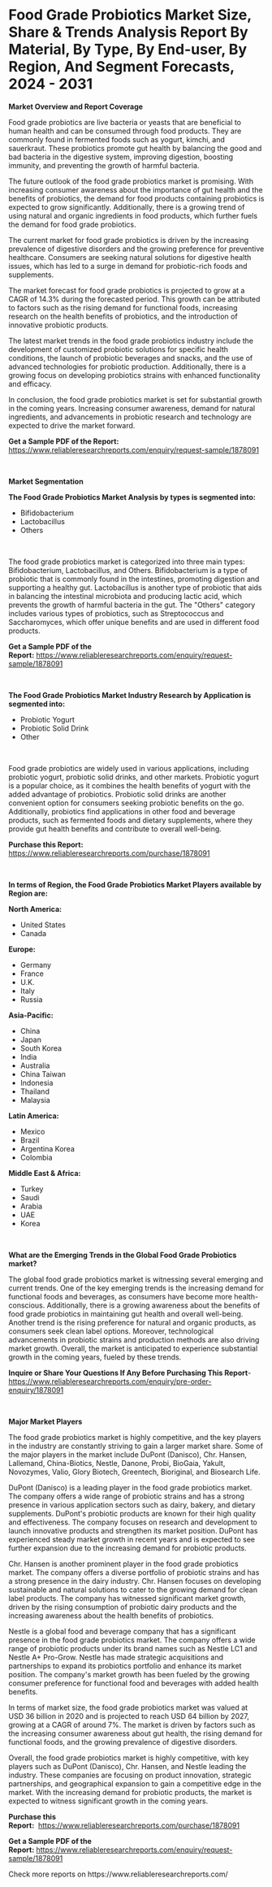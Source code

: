 <p><h1>Food Grade Probiotics Market Size, Share & Trends Analysis Report By Material, By Type, By End-user, By Region, And Segment Forecasts, 2024 - 2031</h1></p><p><strong>Market Overview and Report Coverage</strong></p>
<p><p>Food grade probiotics are live bacteria or yeasts that are beneficial to human health and can be consumed through food products. They are commonly found in fermented foods such as yogurt, kimchi, and sauerkraut. These probiotics promote gut health by balancing the good and bad bacteria in the digestive system, improving digestion, boosting immunity, and preventing the growth of harmful bacteria.</p><p>The future outlook of the food grade probiotics market is promising. With increasing consumer awareness about the importance of gut health and the benefits of probiotics, the demand for food products containing probiotics is expected to grow significantly. Additionally, there is a growing trend of using natural and organic ingredients in food products, which further fuels the demand for food grade probiotics.</p><p>The current market for food grade probiotics is driven by the increasing prevalence of digestive disorders and the growing preference for preventive healthcare. Consumers are seeking natural solutions for digestive health issues, which has led to a surge in demand for probiotic-rich foods and supplements.</p><p>The market forecast for food grade probiotics is projected to grow at a CAGR of 14.3% during the forecasted period. This growth can be attributed to factors such as the rising demand for functional foods, increasing research on the health benefits of probiotics, and the introduction of innovative probiotic products.</p><p>The latest market trends in the food grade probiotics industry include the development of customized probiotic solutions for specific health conditions, the launch of probiotic beverages and snacks, and the use of advanced technologies for probiotic production. Additionally, there is a growing focus on developing probiotics strains with enhanced functionality and efficacy.</p><p>In conclusion, the food grade probiotics market is set for substantial growth in the coming years. Increasing consumer awareness, demand for natural ingredients, and advancements in probiotic research and technology are expected to drive the market forward.</p></p>
<p><strong>Get a Sample PDF of the Report:</strong> <a href="https://www.reliableresearchreports.com/enquiry/request-sample/1878091">https://www.reliableresearchreports.com/enquiry/request-sample/1878091</a></p>
<p>&nbsp;</p>
<p><strong>Market Segmentation</strong></p>
<p><strong>The Food Grade Probiotics Market Analysis by types is segmented into:</strong></p>
<p><ul><li>Bifidobacterium</li><li>Lactobacillus</li><li>Others</li></ul></p>
<p>&nbsp;</p>
<p><p>The food grade probiotics market is categorized into three main types: Bifidobacterium, Lactobacillus, and Others. Bifidobacterium is a type of probiotic that is commonly found in the intestines, promoting digestion and supporting a healthy gut. Lactobacillus is another type of probiotic that aids in balancing the intestinal microbiota and producing lactic acid, which prevents the growth of harmful bacteria in the gut. The "Others" category includes various types of probiotics, such as Streptococcus and Saccharomyces, which offer unique benefits and are used in different food products.</p></p>
<p><strong>Get a Sample PDF of the Report:</strong>&nbsp;<a href="https://www.reliableresearchreports.com/enquiry/request-sample/1878091">https://www.reliableresearchreports.com/enquiry/request-sample/1878091</a></p>
<p>&nbsp;</p>
<p><strong>The Food Grade Probiotics Market Industry Research by Application is segmented into:</strong></p>
<p><ul><li>Probiotic Yogurt</li><li>Probiotic Solid Drink</li><li>Other</li></ul></p>
<p>&nbsp;</p>
<p><p>Food grade probiotics are widely used in various applications, including probiotic yogurt, probiotic solid drinks, and other markets. Probiotic yogurt is a popular choice, as it combines the health benefits of yogurt with the added advantage of probiotics. Probiotic solid drinks are another convenient option for consumers seeking probiotic benefits on the go. Additionally, probiotics find applications in other food and beverage products, such as fermented foods and dietary supplements, where they provide gut health benefits and contribute to overall well-being.</p></p>
<p><strong>Purchase this Report:</strong>&nbsp; <a href="https://www.reliableresearchreports.com/purchase/1878091">https://www.reliableresearchreports.com/purchase/1878091</a></p>
<p>&nbsp;</p>
<p><strong>In terms of Region, the Food Grade Probiotics Market Players available by Region are:</strong></p>
<p>
    <p> <strong> North America: </strong>
        <ul>
            <li>United States</li>
            <li>Canada</li>
        </ul>
        </p> 
    <p> <strong> Europe: </strong>
        <ul>
            <li>Germany</li>
            <li>France</li>
            <li>U.K.</li>
            <li>Italy</li>
            <li>Russia</li>
        </ul>
        </p> 
    <p> <strong> Asia-Pacific: </strong>
        <ul>
            <li>China</li>
            <li>Japan</li>
            <li>South Korea</li>
            <li>India</li>
            <li>Australia</li>
            <li>China Taiwan</li>
            <li>Indonesia</li>
            <li>Thailand</li>
            <li>Malaysia</li>
        </ul>
        </p> 
    <p> <strong> Latin America: </strong>
        <ul>
            <li>Mexico</li>
            <li>Brazil</li>
            <li>Argentina Korea</li>
            <li>Colombia</li>
        </ul>
        </p> 
    <p> <strong> Middle East & Africa: </strong>
        <ul>
            <li>Turkey</li>
            <li>Saudi</li>
            <li>Arabia</li>
            <li>UAE</li>
            <li>Korea</li>
        </ul>
    </p>
    </p>
<p>&nbsp;</p>
<p><strong>What are the Emerging Trends in the Global Food Grade Probiotics market?</strong></p>
<p><p>The global food grade probiotics market is witnessing several emerging and current trends. One of the key emerging trends is the increasing demand for functional foods and beverages, as consumers have become more health-conscious. Additionally, there is a growing awareness about the benefits of food grade probiotics in maintaining gut health and overall well-being. Another trend is the rising preference for natural and organic products, as consumers seek clean label options. Moreover, technological advancements in probiotic strains and production methods are also driving market growth. Overall, the market is anticipated to experience substantial growth in the coming years, fueled by these trends.</p></p>
<p><strong>Inquire or Share Your Questions If Any Before Purchasing This Report</strong>- <a href="https://www.reliableresearchreports.com/enquiry/pre-order-enquiry/1878091">https://www.reliableresearchreports.com/enquiry/pre-order-enquiry/1878091</a></p>
<p>&nbsp;</p>
<p><strong>Major Market Players</strong></p>
<p><p>The food grade probiotics market is highly competitive, and the key players in the industry are constantly striving to gain a larger market share. Some of the major players in the market include DuPont (Danisco), Chr. Hansen, Lallemand, China-Biotics, Nestle, Danone, Probi, BioGaia, Yakult, Novozymes, Valio, Glory Biotech, Greentech, Bioriginal, and Biosearch Life.</p><p>DuPont (Danisco) is a leading player in the food grade probiotics market. The company offers a wide range of probiotic strains and has a strong presence in various application sectors such as dairy, bakery, and dietary supplements. DuPont's probiotic products are known for their high quality and effectiveness. The company focuses on research and development to launch innovative products and strengthen its market position. DuPont has experienced steady market growth in recent years and is expected to see further expansion due to the increasing demand for probiotic products.</p><p>Chr. Hansen is another prominent player in the food grade probiotics market. The company offers a diverse portfolio of probiotic strains and has a strong presence in the dairy industry. Chr. Hansen focuses on developing sustainable and natural solutions to cater to the growing demand for clean label products. The company has witnessed significant market growth, driven by the rising consumption of probiotic dairy products and the increasing awareness about the health benefits of probiotics.</p><p>Nestle is a global food and beverage company that has a significant presence in the food grade probiotics market. The company offers a wide range of probiotic products under its brand names such as Nestle LC1 and Nestle A+ Pro-Grow. Nestle has made strategic acquisitions and partnerships to expand its probiotics portfolio and enhance its market position. The company's market growth has been fueled by the growing consumer preference for functional food and beverages with added health benefits.</p><p>In terms of market size, the food grade probiotics market was valued at USD 36 billion in 2020 and is projected to reach USD 64 billion by 2027, growing at a CAGR of around 7%. The market is driven by factors such as the increasing consumer awareness about gut health, the rising demand for functional foods, and the growing prevalence of digestive disorders.</p><p>Overall, the food grade probiotics market is highly competitive, with key players such as DuPont (Danisco), Chr. Hansen, and Nestle leading the industry. These companies are focusing on product innovation, strategic partnerships, and geographical expansion to gain a competitive edge in the market. With the increasing demand for probiotic products, the market is expected to witness significant growth in the coming years.</p></p>
<p><strong>Purchase this Report:</strong>&nbsp;&nbsp;<a href="https://www.reliableresearchreports.com/purchase/1878091">https://www.reliableresearchreports.com/purchase/1878091</a></p>
<p></p>
<p><strong>Get a Sample PDF of the Report:</strong>&nbsp;<a href="https://www.reliableresearchreports.com/enquiry/request-sample/1878091">https://www.reliableresearchreports.com/enquiry/request-sample/1878091</a></p>
<p>Check more reports on https://www.reliableresearchreports.com/</p>
